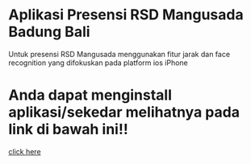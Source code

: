 # Aplikasi Presensi RSD Mangusada Badung Bali
Untuk presensi RSD Mangusada menggunakan fitur jarak dan face recognition yang difokuskan pada platform ios iPhone


# Anda dapat menginstall aplikasi/sekedar melihatnya pada link di bawah ini!!

[click here]([www.google.com](https://apps.apple.com/app/absensi-rsd-mangusada/id6505082638))
